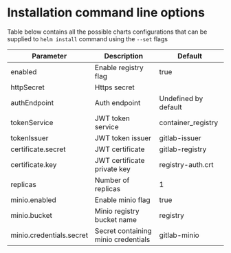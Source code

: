 # Installation command line options

Table below contains all the possible charts configurations that can be supplied to `helm install` command using the `--set` flags

| Parameter                | Description                         | Default              |
| ---                      | ---                                 | ---                  |
| enabled                  | Enable registry flag                | true                 |
| httpSecret               | Https secret                        |                      |
| authEndpoint             | Auth endpoint                       | Undefined by default |
| tokenService             | JWT token service                   | container_registry   |
| tokenIssuer              | JWT token issuer                    | gitlab-issuer        |
| certificate.secret       | JWT certificate                     | gitlab-registry      |
| certificate.key          | JWT certificate private key         | registry-auth.crt    |
| replicas                 | Number of replicas                  | 1                    |
| minio.enabled            | Enable minio flag                   | true                 |
| minio.bucket             | Minio registry bucket name          | registry             |
| minio.credentials.secret | Secret containing minio credentials | gitlab-minio         |
